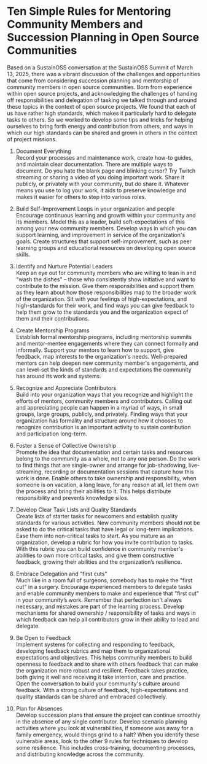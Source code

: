 # Ten Simple Rules for Mentoring Community Members and Succession Planning in Open Source Communities 

Based on a SustainOSS conversation at the SustainOSS Summit of March 13, 2025, there was a vibrant discussion of the challenges and opportunities that come from considering succession planning and mentorship of community members in open source communities. Born from experience within open source projects, and acknowledging the challenges of handing off responsibilities and delegation of tasking we talked through and around these topics in the context of open source projects. We found that each of us have rather high standards, which makes it particularly hard to delegate tasks to others. So we worked to develop some tips and tricks for helping ourselves to bring forth energy and contribution from others, and ways in which our high standards can be shared and grown in others in the context of project missions.

1. Document Everything  
Record your processes and maintenance work, create how-to guides, and maintain clear documentation. There are multiple ways to document. Do you hate the blank page and blinking cursor? Try Twitch streaming or sharing a video of you doing important work. Share it publicly, or privately with your community, but do share it. Whatever means you use to log your work, it aids to preserve knowledge and makes it easier for others to step into various roles.

2. Build Self-Improvement Loops in your organization and people
Encourage continuous learning and growth within your community and its members. Model this as a leader, build soft-expectations of this among your new community members. Develop ways in which you can support learning, and improvement in service of the organization's goals. Create structures that support self-improvement, such as peer learning groups and educational resources on developing open source skills.

3. Identify and Nurture Potential Leaders  
Keep an eye out for community members who are willing to lean in and "wash the dishes" – those who consistently show initiative and want to contribute to the mission. Give them responsibilities and support them as they learn about how those responsibilities map to the broader work of the organization. Sit with your feelings of high-expectations, and high-standards for their work, and find ways you can give feedback to help them grow to the standards you and the organization expect of them and their contributions.  

4. Create Mentorship Programs  
Establish formal mentorship programs, including mentorship summits and mentor-mentee engagements where they can connect formally and informally. Support your mentors to learn how to support, give feedback, map interests to the organization's needs. Well-prepared mentors can help deepen new community member's engagements, and can level-set the kinds of standards and expectations the community has around its work and systems.

5. Recognize and Appreciate Contributors  
Build into your organization ways that you recognize and highlight the efforts of mentors, community members and contributors. Calling out and appreciating people can happen in a myriad of ways, in small groups, large groups, publicly, and privately. Finding ways that your organization has formality and structure around how it chooses to recognize contribution is an important activity to sustain contribution and participation long-term.

6. Foster a Sense of Collective Ownership  
Promote the idea that documentation and certain tasks and resources belong to the community as a whole, not to any one person. Do the work to find things that are single-owner and arrange for job-shadowing, live-streaming, recording or documentation sessions that capture how this work is done. Enable others to take ownership and responsibility, when someone is on vacation, a long leave, for any reason at all, let them own the process and bring their abilities to it. This helps distribute responsibility and prevents knowledge silos.

7. Develop Clear Task Lists and Quality Standards  
Create lists of starter tasks for newcomers and establish quality standards for various activities. New community members should not be asked to do the critical tasks that have legal or long-term implications. Ease them into non-critical tasks to start. As you mature as an organization, develop a rubric for how you invite contribution to tasks. With this rubric you can build confidence in community member's abilities to own more critical tasks, and give them constructive feedback, growing their abilities and the organization’s resilience.

8. Embrace Delegation and "first cuts"  
Much like in a room full of surgeons, somebody has to make the "first cut" in a surgery.  Encourage experienced members to delegate tasks and enable community members to make and experience that "first cut" in your community’s work. Remember that perfection isn't always necessary, and mistakes are part of the learning process. Develop mechanisms for shared ownership / responsibility of tasks and ways in which feedback can help all contributors grow in their ability to lead and delegate.

9. Be Open to Feedback  
Implement systems for collecting and responding to feedback, developing feedback rubrics and map them to organizational expectations and objectives. This helps community members to build openness to feedback and to share with others feedback that can make the organization more robust and resilient. Feedback takes practice, both giving it well and receiving it take intention, care and practice. Open the conversation to build your community's culture around feedback. With a strong culture of feedback, high-expectations and quality standards can be shared and embraced collectively. 

10. Plan for Absences  
Develop succession plans that ensure the project can continue smoothly in the absence of any single contributor. Develop scenario planning activities where you look at vulnerabilities, if someone was away for a family emergency, would things grind to a halt? When you identify these vulnerable areas, look to the other 9 rules for techniques to develop some resilience. This includes cross-training, documenting processes, and distributing knowledge across the community.

